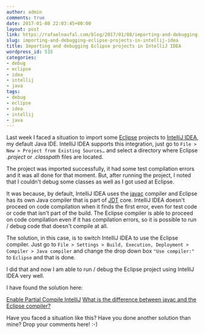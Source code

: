 ```yaml
---
author: admin
comments: true
date: 2017-01-08 22:03:45+00:00
layout: post
link: https://rafaelnaufal.com/blog/2017/01/08/importing-and-debugging-eclipse-projects-in-intellij-idea/
slug: importing-and-debugging-eclipse-projects-in-intellij-idea
title: Importing and debugging Eclipse projects in IntelliJ IDEA
wordpress_id: 515
categories:
- debug
- eclipse
- idea
- intellij
- java
tags:
- debug
- eclipse
- idea
- intellij
- java
---
```


Last week I faced a situation to import some [Eclipse](https://eclipse.org/) projects to [IntelliJ IDEA](https://www.jetbrains.com/idea/), my default Java IDE. IntelliJ IDEA supports this integration, just go to `File > New > Project from Existing Sources…` and select a directory where Eclipse _.project_ or _.classpath_ files are located. 

The project was imported successfully, it had some test compilation errors and it was all done for that moment. But, after running the project, I noted that I couldn't debug some classes as well as I got used at Eclipse. 

It was because, by default, IntelliJ IDEA uses the [javac](https://en.wikipedia.org/wiki/Javac) compiler and Eclipse has its own Java compiler that is part of [JDT](https://eclipse.org/jdt/core/) core. IntelliJ IDEA doesn't proceed on code compilation when it finds the first error, even for test code or code that isn't part of the build. The Eclipse compiler is able to proceed on code compilation even if it has compilation errors, so it is possible to run / debug code that doesn't compile at all.

The solution, in this case, is to switch IntelliJ IDEA to use the Eclipse compiler. Just go to `File > Settings > Build, Execution, Deployment > Compiler > Java compiler` and change the drop down box `"Use compiler:"` to `Eclipse` and that is done. 

I did that and now I am able to run / debug the Eclipse project using IntelliJ IDEA very well.

I have found the solution here:

[Enable Partial Compile IntelliJ](http://stackoverflow.com/a/16784855)
[What is the difference between javac and the Eclipse compiler?](http://stackoverflow.com/a/3061680)

Have you faced a situation like this? Have you done another solution than mine? Drop your comments here! :-)

